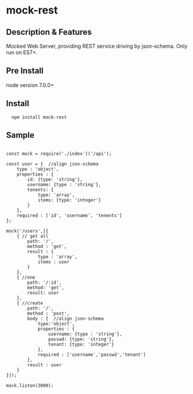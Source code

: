 # mock-rest

## Description & Features

Mocked Web Server, providing REST service driving by json-schema. Only run on ES7+.

## Pre Install
node version 7.0.0+

## Install

      npm install mock-rest


## Sample

```

const mock = require('./index')('/api');

const user = {  //align json-schema
	type : 'object',
	properties : {
		id: {type: 'string'},
        username: {type : 'string'},
        tenents: {
        	type: 'array',
        	items: {type: 'integer'}
        }
	},
	required : ['id', 'username', 'tenents']
};

mock('/users',[{
	{ // get all
		path: '/',
		method : 'get',
		result : {
			type : 'array',
			items : user
		}
	},
	{ //one 
		path: '/:id',
		method: 'get',
		result: user
	},
	{ //create
		path: '/',
		method : 'post',
		body : {  //align json-schema
	        type:'object',
	        properties : {
	            username: {type : 'string'},
	            passwd: {type: 'string'},
	            tenant: {type: 'integer'}
	        },
	        required : ['username','passwd','tenant']
    	},
    	result : user
	}
}]);

mock.listen(3000);

```




